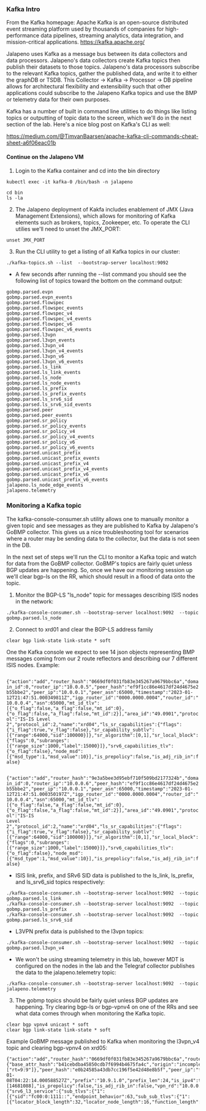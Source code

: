 ### Kafka Intro
From the Kafka homepage: Apache Kafka is an open-source distributed event streaming platform used by thousands of companies for high-performance data pipelines, streaming analytics, data integration, and mission-critical applications.
https://kafka.apache.org/

Jalapeno uses Kafka as a message bus between its data collectors and data processors. Jalapeno's data collectors create Kafka topics then publish their datasets to those topics. Jalapeno's data processors subscribe to the relevant Kafka topics, gather the published data, and write it to either the graphDB or TSDB. This Collector -> Kafka -> Processor -> DB pipeline allows for architectural flexibility and extensibility such that other applications could subscribe to the Jalapeno Kafka topics and use the BMP or telemetry data for their own purposes.

Kafka has a number of built in command line utilities to do things like listing topics or outputting of topic data to the screen, which we'll do in the next section of the lab. Here's a nice blog post on Kafka's CLI as well:

https://medium.com/@TimvanBaarsen/apache-kafka-cli-commands-cheat-sheet-a6f06eac01b


#### Continue on the Jalapeno VM

1. Login to the Kafka container and cd into the bin directory
```
kubectl exec -it kafka-0 /bin/bash -n jalapeno

cd bin
ls -la
```

2. The Jalapeno deployment of Kakfa includes enablement of JMX (Java Management Extensions), which allows for monitoring of Kafka elements such as brokers, topics, Zookeeper, etc. To operate the CLI utilies we'll need to unset the JMX_PORT:  
```
unset JMX_PORT
```

3. Run the CLI utility to get a listing of all Kafka topics in our cluster:
```
./kafka-topics.sh --list  --bootstrap-server localhost:9092
```
 - A few seconds after running the --list command you should see the following list of topics toward the bottom on the command output:
```
gobmp.parsed.evpn
gobmp.parsed.evpn_events
gobmp.parsed.flowspec
gobmp.parsed.flowspec_events
gobmp.parsed.flowspec_v4
gobmp.parsed.flowspec_v4_events
gobmp.parsed.flowspec_v6
gobmp.parsed.flowspec_v6_events
gobmp.parsed.l3vpn
gobmp.parsed.l3vpn_events
gobmp.parsed.l3vpn_v4
gobmp.parsed.l3vpn_v4_events
gobmp.parsed.l3vpn_v6
gobmp.parsed.l3vpn_v6_events
gobmp.parsed.ls_link
gobmp.parsed.ls_link_events
gobmp.parsed.ls_node
gobmp.parsed.ls_node_events
gobmp.parsed.ls_prefix
gobmp.parsed.ls_prefix_events
gobmp.parsed.ls_srv6_sid
gobmp.parsed.ls_srv6_sid_events
gobmp.parsed.peer
gobmp.parsed.peer_events
gobmp.parsed.sr_policy
gobmp.parsed.sr_policy_events
gobmp.parsed.sr_policy_v4
gobmp.parsed.sr_policy_v4_events
gobmp.parsed.sr_policy_v6
gobmp.parsed.sr_policy_v6_events
gobmp.parsed.unicast_prefix
gobmp.parsed.unicast_prefix_events
gobmp.parsed.unicast_prefix_v4
gobmp.parsed.unicast_prefix_v4_events
gobmp.parsed.unicast_prefix_v6
gobmp.parsed.unicast_prefix_v6_events
jalapeno.ls_node_edge_events
jalapeno.telemetry
```

### Monitoring a Kafka topic

The kafka-console-consumer.sh utility allows one to manually monitor a given topic and see messages as they are published to Kafka by Jalapeno's GoBMP collector. This gives us a nice troubleshooting tool for scenarios where a router may be sending data to the collector, but the data is not seen in the DB.

In the next set of steps we'll run the CLI to monitor a Kafka topic and watch for data from the GoBMP collector. GoBMP's topics are fairly quiet unless BGP updates are happening. So, once we have our monitoring session up we'll clear bgp-ls on the RR, which should result in a flood of data onto the topic.

1. Monitor the BGP-LS "ls_node" topic for messages describing ISIS nodes in the network:

```
./kafka-console-consumer.sh --bootstrap-server localhost:9092  --topic gobmp.parsed.ls_node
```

2. Connect to xrd01 and clear the BGP-LS address family
```
clear bgp link-state link-state * soft
```

One the Kafka console we expect to see 14 json objects representing BMP messages coming from our 2 route reflectors and describing our 7 different ISIS nodes. Example:

<code>
{"action":"add","router_hash":"0669df0f031fb83e345267a9679bbc6a","domain_id":0,"router_ip":"10.0.0.5","peer_hash":"ef9f1cc86e4617df24d4675e2b55bbe2","peer_ip":"10.0.0.1","peer_asn":65000,"timestamp":"2023-01-12T21:47:51.000349811Z","igp_router_id":"0000.0000.0004","router_id":"10.0.0.4","asn":65000,"mt_id_tlv":[{"o_flag":false,"a_flag":false,"mt_id":0},{"o_flag":false,"a_flag":false,"mt_id":2}],"area_id":"49.0901","protocol":"IS-IS Level 2","protocol_id":2,"name":"xrd04","ls_sr_capabilities":{"flags":{"i_flag":true,"v_flag":false},"sr_capability_subtlv":[{"range":64000,"sid":100000}]},"sr_algorithm":[0,1],"sr_local_block":{"flags":0,"subranges":[{"range_size":1000,"label":15000}]},"srv6_capabilities_tlv":{"o_flag":false},"node_msd":[{"msd_type":1,"msd_value":10}],"is_prepolicy":false,"is_adj_rib_in":false}

{"action":"add","router_hash":"9e3a5bee3d95ebf710f509bd2177324b","domain_id":0,"router_ip":"10.0.0.6","peer_hash":"ef9f1cc86e4617df24d4675e2b55bbe2","peer_ip":"10.0.0.1","peer_asn":65000,"timestamp":"2023-01-12T21:47:51.000350197Z","igp_router_id":"0000.0000.0004","router_id":"10.0.0.4","asn":65000,"mt_id_tlv":[{"o_flag":false,"a_flag":false,"mt_id":0},{"o_flag":false,"a_flag":false,"mt_id":2}],"area_id":"49.0901","protocol":"IS-IS Level 2","protocol_id":2,"name":"xrd04","ls_sr_capabilities":{"flags":{"i_flag":true,"v_flag":false},"sr_capability_subtlv":[{"range":64000,"sid":100000}]},"sr_algorithm":[0,1],"sr_local_block":{"flags":0,"subranges":[{"range_size":1000,"label":15000}]},"srv6_capabilities_tlv":{"o_flag":false},"node_msd":[{"msd_type":1,"msd_value":10}],"is_prepolicy":false,"is_adj_rib_in":false}
</code>


 - ISIS link, prefix, and SRv6 SID data is published to the ls_link, ls_prefix, and ls_srv6_sid topics respectively:
```
./kafka-console-consumer.sh --bootstrap-server localhost:9092  --topic gobmp.parsed.ls_link
./kafka-console-consumer.sh --bootstrap-server localhost:9092  --topic gobmp.parsed.ls_prefix
./kafka-console-consumer.sh --bootstrap-server localhost:9092  --topic gobmp.parsed.ls_srv6_sid
```
 - L3VPN prefix data is published to the l3vpn topics:
```
./kafka-console-consumer.sh --bootstrap-server localhost:9092  --topic gobmp.parsed.l3vpn_v4
```
 - We won't be using streaming telemetry in this lab, however MDT is configured on the nodes in the lab and the Telegraf collector publishes the data to the jalapeno.telemetry topic:
```
./kafka-console-consumer.sh --bootstrap-server localhost:9092  --topic jalapeno.telemetry
```

3. The gobmp topics should be fairly quiet unless BGP updates are happening. Try clearing bgp-ls or bgp-vpnv4 on one of the RRs and see what data comes through when monitoring the Kafka topic.

```
clear bgp vpnv4 unicast * soft
clear bgp link-state link-state * soft
```

Example GoBMP message published to Kafka when monitoring the l3vpn_v4 topic and clearing bgp-vpnv4 on xrd05:
```
{"action":"add","router_hash":"0669df0f031fb83e345267a9679bbc6a","router_ip":"10.0.0.5","base_attrs":{"base_attr_hash":"b41cebdba45850cdb7f6994b4675fa4c","origin":"incomplete","local_pref":100,"is_atomic_agg":false,"ext_community_list":["rt=9:9"]},"peer_hash":"e0b24585a43db7cc196f5e42d48e8b5f","peer_ip":"fc00:0:1111::1","peer_asn":65000,"timestamp":"2023-01-08T04:22:14.000588527Z","prefix":"10.9.1.0","prefix_len":24,"is_ipv4":true,"nexthop":"fc00:0:1111::1","is_nexthop_ipv4":false,"labels":[14681088],"is_prepolicy":false,"is_adj_rib_in":false,"vpn_rd":"10.0.0.1:0","vpn_rd_type":1,"prefix_sid":{"srv6_l3_service":{"sub_tlvs":{"1":[{"sid":"fc00:0:1111::","endpoint_behavior":63,"sub_sub_tlvs":{"1":[{"locator_block_length":32,"locator_node_length":16,"function_length":16,"argument_length":0,"transposition_length":16,"transposition_offset":48}]}}]}}}}
```
